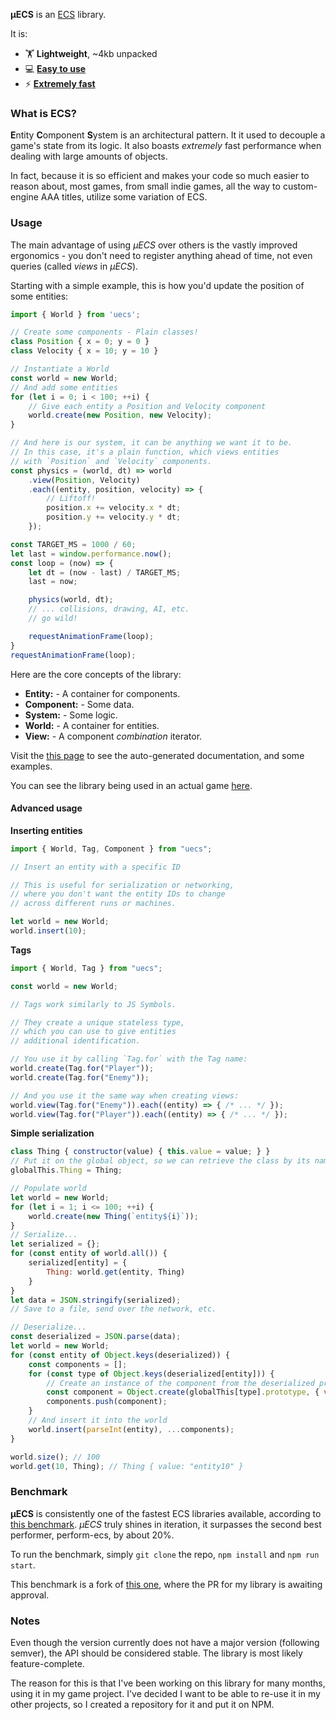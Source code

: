 **μECS** is an [ECS](#what-is-ecs) library.

It is:
* 🏋️ **Lightweight**, ~4kb unpacked
* 💻 [**Easy to use**](#usage)
* ⚡ [**Extremely fast**](#benchmark)

### What is ECS?

**E**ntity **C**omponent **S**ystem is an architectural pattern. It it used to decouple a game's state from its logic. It also boasts *extremely* fast performance when dealing with large amounts of objects. 

In fact, because it is so efficient and makes your code so much easier to reason about, most games, from small indie games, all the way to custom-engine AAA titles, utilize some variation of ECS.

### Usage

The main advantage of using *μECS* over others is the vastly improved ergonomics - you don't need to register anything ahead of time, not even queries (called *views* in *μECS*).

Starting with a simple example, this is how you'd update the position of some entities:

```ts
import { World } from 'uecs';

// Create some components - Plain classes!
class Position { x = 0; y = 0 }
class Velocity { x = 10; y = 10 }

// Instantiate a World
const world = new World;
// And add some entities
for (let i = 0; i < 100; ++i) {
    // Give each entity a Position and Velocity component
    world.create(new Position, new Velocity);
}

// And here is our system, it can be anything we want it to be.
// In this case, it's a plain function, which views entities
// with `Position` and `Velocity` components.
const physics = (world, dt) => world
    .view(Position, Velocity)
    .each((entity, position, velocity) => {
        // Liftoff!
        position.x += velocity.x * dt;
        position.y += velocity.y * dt;
    });

const TARGET_MS = 1000 / 60;
let last = window.performance.now();
const loop = (now) => {
    let dt = (now - last) / TARGET_MS;
    last = now;

    physics(world, dt);
    // ... collisions, drawing, AI, etc.
    // go wild!

    requestAnimationFrame(loop);
}
requestAnimationFrame(loop);
```

Here are the core concepts of the library:

* **Entity:** - A container for components.
* **Component:** - Some data.
* **System:** - Some logic.
* **World:** - A container for entities.
* **View:** - A component *combination* iterator.

Visit the [this page](https://www.jan-prochazka.eu/uecs/) to see the auto-generated documentation, and some examples.

You can see the library being used in an actual game [here](https://github.com/EverCrawl/game/tree/master/client).

#### Advanced usage

**Inserting entities**
```ts
import { World, Tag, Component } from "uecs";

// Insert an entity with a specific ID

// This is useful for serialization or networking,
// where you don't want the entity IDs to change
// across different runs or machines.

let world = new World;
world.insert(10);
```

**Tags**
```ts
import { World, Tag } from "uecs";

const world = new World;

// Tags work similarly to JS Symbols.

// They create a unique stateless type,
// which you can use to give entities
// additional identification.

// You use it by calling `Tag.for` with the Tag name:
world.create(Tag.for("Player"));
world.create(Tag.for("Enemy"));

// And you use it the same way when creating views:
world.view(Tag.for("Enemy")).each((entity) => { /* ... */ });
world.view(Tag.for("Player")).each((entity) => { /* ... */ });
```

**Simple serialization**
```js
class Thing { constructor(value) { this.value = value; } }
// Put it on the global object, so we can retrieve the class by its name later
globalThis.Thing = Thing;

// Populate world
let world = new World;
for (let i = 1; i <= 100; ++i) {
    world.create(new Thing(`entity${i}`));
}
// Serialize...
let serialized = {};
for (const entity of world.all()) {
    serialized[entity] = {
        Thing: world.get(entity, Thing)
    }
}
let data = JSON.stringify(serialized);
// Save to a file, send over the network, etc.

// Deserialize...
const deserialized = JSON.parse(data);
let world = new World;
for (const entity of Object.keys(deserialized)) {
    const components = [];
    for (const type of Object.keys(deserialized[entity])) {
        // Create an instance of the component from the deserialized properties
        const component = Object.create(globalThis[type].prototype, { value: deserialized[entity][type] });
        components.push(component);
    }
    // And insert it into the world
    world.insert(parseInt(entity), ...components);
}

world.size(); // 100
world.get(10, Thing); // Thing { value: "entity10" }
```

### Benchmark

**μECS** is consistently one of the fastest ECS libraries available, according to [this benchmark](https://github.com/jprochazk/js-ecs-benchmarks). *μECS* truly shines in iteration, it surpasses the second best performer, perform-ecs, by about 20%.

To run the benchmark, simply `git clone` the repo, `npm install` and `npm run start`.

This benchmark is a fork of [this one](https://github.com/ddmills/js-ecs-benchmarks), where the PR for my library is awaiting approval.

### Notes

Even though the version currently does not have a major version (following semver), the API should be considered stable. The library is most likely feature-complete.

The reason for this is that I've been working on this library for many months, using it in my game project. I've decided I want to be able to re-use it in my other projects, so I created a repository for it and put it on NPM.
